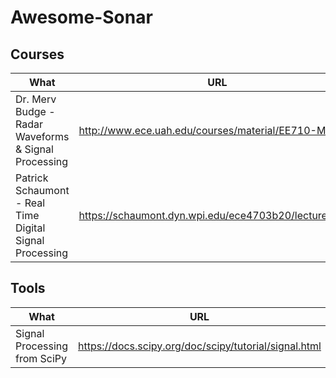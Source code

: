 # Awesome-Sonar

## Courses
What | URL
---|---
Dr. Merv Budge  - Radar Waveforms & Signal Processing       | http://www.ece.uah.edu/courses/material/EE710-Merv/
Patrick Schaumont - Real Time Digital Signal Processing     | https://schaumont.dyn.wpi.edu/ece4703b20/lectures.html

## Tools
What | URL
---|---
Signal Processing from SciPy                                | https://docs.scipy.org/doc/scipy/tutorial/signal.html
